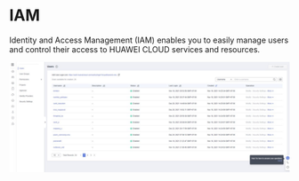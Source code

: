 # IAM​

Identity and Access Management (IAM) enables you to easily manage users and control their access to HUAWEI CLOUD services and resources.

![IAM dashboard](<../../../.gitbook/assets/image (12) (1).png>)
